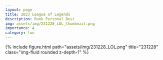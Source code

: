 ```yaml
---
layout: page
title: 2023 League of Legends
description: Rank Personal Best
img: assets/img/231228_LOL_thumbnail.png
importance: 4
category: fun
---
```


<div class="row mt-3">
    <!-- Image -->
    <div class="col-sm mt-3 mt-md-0">
        {% include figure.html path="assets/img/231228_LOL.png" title="231228" class="img-fluid rounded z-depth-1" %}
    </div>
</div>